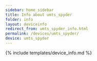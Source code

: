 ```yaml
---
sidebar: home_sidebar
title: Info about umts_spyder
folder: info
layout: deviceinfo
redirect_from: umts_spyder_info.html
permalink: /devices/umts_spyder/
device: umts_spyder
---
```

{% include templates/device_info.md %}
